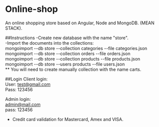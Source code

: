 # Online-shop
An online shopping store based on Angular, Node and MongoDB. (MEAN STACK). </br>

##Instructions
-Create new database with the name "store". </br>
-Import the documents into the collections: </br>
mongoimport --db store --collection categories --file categories.json </br>
mongoimport --db store --collection orders --file orders.json </br>
mongoimport --db store --collection products --file products.json </br>
mongoimport --db store --users products --file users.json </br> 
** You will need to create manually collection with the name carts. </br>

##Login
Client login: </br>
User: test@gmail.com </br>
Pass: 123456 </br>

Admin login: </br>
admin@mail.com </br>
pass: 123456 </br>

* Credit card validation for Mastercard, Amex and VISA.
